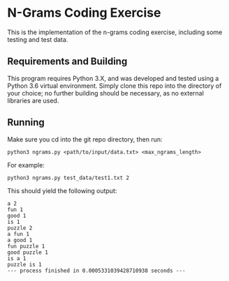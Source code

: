 # N-Grams Coding Exercise
This is the implementation of the n-grams coding exercise, including some testing and test data. 

## Requirements and Building
This program requires Python 3.X, and was developed and tested using a Python 3.6 virtual environment.
Simply clone this repo into the directory of your choice; no further building should be necessary, as no external libraries are used. 

## Running
Make sure you cd into the git repo directory, then run: 
```
python3 ngrams.py <path/to/input/data.txt> <max_ngrams_length>
```
For example:
```
python3 ngrams.py test_data/test1.txt 2
```
This should yield the following output:
```
a 2
fun 1
good 1
is 1
puzzle 2
a fun 1
a good 1
fun puzzle 1
good puzzle 1
is a 1
puzzle is 1
--- process finished in 0.0005331039428710938 seconds ---
```
